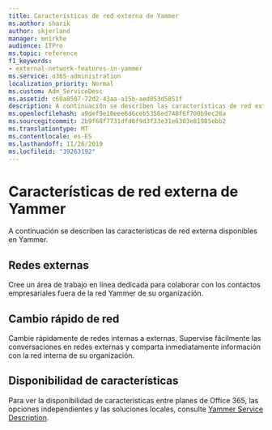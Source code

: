```yaml
---
title: Características de red externa de Yammer
ms.author: sharik
author: skjerland
manager: mnirkhe
audience: ITPro
ms.topic: reference
f1_keywords:
- external-network-features-in-yammer
ms.service: o365-administration
localization_priority: Normal
ms.custom: Adm_ServiceDesc
ms.assetid: c60a8507-72d2-43aa-a15b-aed053d5851f
description: A continuación se describen las características de red externa disponibles en Yammer.
ms.openlocfilehash: a9def9e10eee6d6ceb5356ed748f6f700b9ec20a
ms.sourcegitcommit: 2b9f68f7731dfd6f9d3f33e31e6303e81985ebb2
ms.translationtype: MT
ms.contentlocale: es-ES
ms.lasthandoff: 11/26/2019
ms.locfileid: "39263192"
---
```

# <a name="external-network-features-in-yammer"></a>Características de red externa de Yammer

A continuación se describen las características de red externa disponibles en Yammer.
  
## <a name="external-networks"></a>Redes externas

Cree un área de trabajo en línea dedicada para colaborar con los contactos empresariales fuera de la red Yammer de su organización.
  
## <a name="fast-network-switching"></a>Cambio rápido de red

Cambie rápidamente de redes internas a externas. Supervise fácilmente las conversaciones en redes externas y comparta inmediatamente información con la red interna de su organización.
  
## <a name="feature-availability"></a>Disponibilidad de características

Para ver la disponibilidad de características entre planes de Office 365, las opciones independientes y las soluciones locales, consulte [Yammer Service Description](yammer-service-description.md).